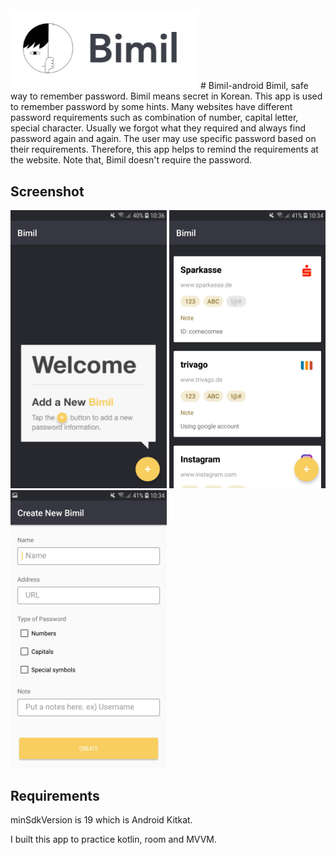 <img src="./assets/logo.png" width="300"> 
# Bimil-android
Bimil, safe way to remember password.
Bimil means secret in Korean. 
This app is used to remember password by some hints.
Many websites have different password requirements such as combination of number, capital letter, special character.
Usually we forgot what they required and always find password again and again.
The user may use specific password based on their requirements.
Therefore, this app helps to remind the requirements at the website.
Note that, Bimil doesn't require the password. 

## Screenshot
<img src="./assets/welcomSS.jpeg" width="250">    <img src="./assets/mainSS.jpeg" width="250">    <img src="./assets/newActivitySS.jpeg" width="250">

## Requirements
minSdkVersion is 19 which is Android Kitkat.

I built this app to practice kotlin, room and MVVM.

